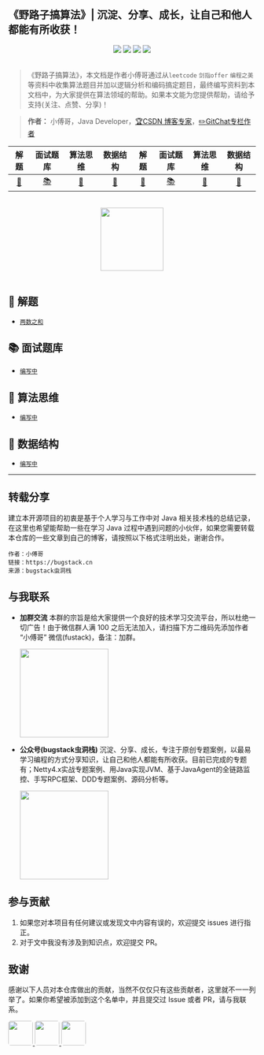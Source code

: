 ##  《野路子搞算法》| 沉淀、分享、成长，让自己和他人都能有所收获！

<div align="center">
<a href="https://github.com/MyGitBooks/niubility-algorithm"><img src="https://badgen.net/github/stars/MyGitBooks/niubility-algorithm?icon=github&color=4ab8a1"></a>
<a href="https://itstack.org/_media/qrcode.png?x-oss-process=style/may"><img src="https://badgen.net/github/forks/MyGitBooks/niubility-algorithm?icon=github&color=4ab8a1"></a>
<a href="http://niubility-algorithm.itstack.org" target="_blank"><img src="https://itstack.org/_media/onlinebook.svg"></a>
<a href="https://itstack.org/_media/qrcode.png?x-oss-process=style/may"><img src="https://itstack.org/_media/wxbugstack.svg"></a>
</div>
<br/>

> 《野路子搞算法》，本文档是作者小傅哥通过从```leetcode``` ```剑指offer``` ```编程之美``` 等资料中收集算法题目并加以逻辑分析和编码搞定题目，最终编写资料到本文档中，为大家提供在算法领域的帮助。如果本文能为您提供帮助，请给予支持(关注、点赞、分享)！

> **作者：** 小傅哥，Java Developer，[:trophy:CSDN 博客专家](https://bugstack.blog.csdn.net)，[:pencil2:GitChat专栏作者](https://gitbook.cn/gitchat/column/5e5d29ac3fbd2d3f5d05e05f)

| 解题 | 面试题库| 算法思维 | 数据结构 | 解题 | 面试题库| 算法思维 | 数据结构 | 
| :---: |  :---: |  :---: |  :---: | :---: |  :---: |  :---: |  :---: |
| [:hocho:](#hocho-解题) | [:books:](#books-面试题库) | [:key:](#key-算法思维) | [:cookie:](#cookie-数据结构) | [:hocho:](#hocho-解题) | [:books:](#books-面试题库) | [:key:](#key-算法思维) | [:cookie:](#cookie-数据结构) | 

<br/>
<div align="center">
    <a href="http://niubility-algorithm.itstack.org" style="text-decoration:none"><img src="http://niubility-algorithm.itstack.org/_media/tree.png" width="128px"></a>
</div>
<br/>  

## :hocho: 解题

* [`两数之和`](http://niubility-algorithm.itstack.org/notes/分析解题/两数之和.md)

## :books: 面试题库

* [`编写中`](#)

## :key: 算法思维

* [`编写中`](#)

## :cookie: 数据结构

* [`编写中`](#)

---

##  转载分享

建立本开源项目的初衷是基于个人学习与工作中对 Java 相关技术栈的总结记录，在这里也希望能帮助一些在学习 Java 过程中遇到问题的小伙伴，如果您需要转载本仓库的一些文章到自己的博客，请按照以下格式注明出处，谢谢合作。

```
作者：小傅哥
链接：https://bugstack.cn
来源：bugstack虫洞栈
```

## 与我联系

- **加群交流**
    本群的宗旨是给大家提供一个良好的技术学习交流平台，所以杜绝一切广告！由于微信群人满 100 之后无法加入，请扫描下方二维码先添加作者 “小傅哥” 微信(fustack)，备注：加群。
    
    <img src="https://itstack.org/_media/fustack.png?x-oss-process=style/may" width="180" height="180"/>

- **公众号(bugstack虫洞栈)**
    沉淀、分享、成长，专注于原创专题案例，以最易学习编程的方式分享知识，让自己和他人都能有所收获。目前已完成的专题有；Netty4.x实战专题案例、用Java实现JVM、基于JavaAgent的全链路监控、手写RPC框架、DDD专题案例、源码分析等。
    
    <img src="https://itstack.org/_media/qrcode.png?x-oss-process=style/may" width="180" height="180"/>

## 参与贡献

1. 如果您对本项目有任何建议或发现文中内容有误的，欢迎提交 issues 进行指正。
2. 对于文中我没有涉及到知识点，欢迎提交 PR。

## 致谢

感谢以下人员对本仓库做出的贡献，当然不仅仅只有这些贡献者，这里就不一一列举了。如果你希望被添加到这个名单中，并且提交过 Issue 或者 PR，请与我联系。

<a href="https://github.com/linw7">
    <img src="https://avatars0.githubusercontent.com/u/3761578?s=460&v=4" style="border-radius:5px" width="50px">
</a> 
<a href="https://github.com/g10guang">
    <img src="https://avatars0.githubusercontent.com/u/30902679?s=400&v=4" style="border-radius:5px" width="50px">
</a> 
<a href="https://github.com/g10guang">
    <img src="https://avatars1.githubusercontent.com/u/15908832?s=180&v=4" style="border-radius:5px" width="50px">
</a>
